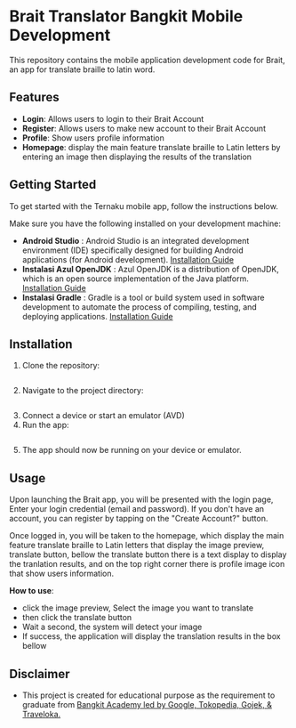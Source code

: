 # Brait Translator Bangkit Mobile Development

This repository contains the mobile application development code for Brait, an app for translate braille to latin word.

## Features
- **Login**: Allows users to login to their Brait Account
- **Register**: Allows users to make new account to their Brait Account
- **Profile**: Show users profile information
- **Homepage**: display the main feature translate braille to Latin letters by <br>entering an image then displaying the results of the translation

## Getting Started
To get started with the Ternaku mobile app, follow the instructions below.

Make sure you have the following installed on your development machine:
- **Android Studio** : Android Studio is an integrated development environment (IDE) specifically designed for building Android applications (for Android development). [Installation Guide](https://developer.android.com/studio?hl=id)
- **Instalasi Azul OpenJDK** : Azul OpenJDK is a distribution of OpenJDK, which is an open source implementation of the Java platform. [Installation Guide](https://www.azul.com/downloads/?version=java-8-lts&os=windows&architecture=x86-64-bit&package=jdk#zulu)
- **Instalasi Gradle** : Gradle is a tool or build system used in software development to automate the process of compiling, testing, and deploying applications. [Installation Guide](https://gradle.org/releases/)

## Installation
1. Clone the repository:
   ```bash git clone https://github.com/BRAIT-Braille-Translator/BRAIT-Mobile-Dev.git
2. Navigate to the project directory:
   ```bash cd BRAIT-Mobile-Dev
3. Connect a device or start an emulator (AVD)
4. Run the app:
   ```run
5. The app should now be running on your device or emulator.

## Usage
Upon launching the Brait app, you will be presented with the login page, Enter your login credential (email and password). 
If you don't have an account, you can register by tapping on the "Create Account?" button.

Once logged in, you will be taken to the homepage, which display the main feature translate braille to Latin letters that display the image preview, translate button, 
bellow the translate button there is a text display to display the tranlation results,  and on the top right corner there is profile image icon that show users information.

**How to use**:
- click the image preview, Select the image you want to translate
- then click the translate button
- Wait a second, the system will detect your image
- If success, the application will display the translation results in the box bellow

## Disclaimer
- This project is created for educational purpose as the requirement to graduate from [Bangkit Academy led by Google, Tokopedia, Gojek, & Traveloka.](https://www.linkedin.com/company/bangkit-academy/mycompany/)

